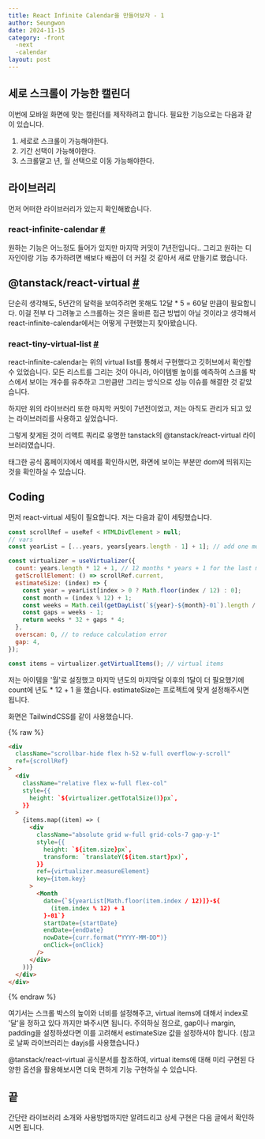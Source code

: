```yaml
---
title: React Infinite Calendar을 만들어보자 - 1
author: Seungwon
date: 2024-11-15
category: -front
  -next
  -calendar
layout: post
---
```


## 세로 스크롤이 가능한 캘린더

이번에 모바일 화면에 맞는 캘린더를 제작하려고 합니다. 필요한 기능으로는 다음과 같이 있습니다.

1. 세로로 스크롤이 가능해야한다.
2. 기간 선택이 가능해야한다.
3. 스크롤말고 년, 월 선택으로 이동 가능해야한다.

## 라이브러리

먼저 어떠한 라이브러리가 있는지 확인해봤습니다.

### react-infinite-calendar [#](https://github.com/clauderic/react-infinite-calendar)

원하는 기능은 어느정도 들어가 있지만 마지막 커밋이 7년전입니다.. 그리고 원하는 디자인이랑 기능 추가하려면 배보다 배꼽이 더 커질 것 같아서 새로 만들기로 했습니다.

## @tanstack/react-virtual [#](https://tanstack.com/virtual/latest)

단순히 생각해도, 5년간의 달력을 보여주려면 못해도 12달 \* 5 = 60달 만큼이 필요합니다. 이걸 전부 다 그려놓고 스크롤하는 것은 올바른 접근 방법이 아닐 것이라고 생각해서 react-infinite-calendar에서는 어떻게 구현했는지 찾아봤습니다.

### react-tiny-virtual-list [#](https://github.com/clauderic/react-tiny-virtual-list)

react-infinite-calendar는 위의 virtual list를 통해서 구현했다고 깃허브에서 확인할 수 있었습니다. 모든 리스트를 그리는 것이 아니라, 아이템별 높이를 예측하여 스크롤 박스에서 보이는 개수를 유추하고 그만큼만 그리는 방식으로 성능 이슈를 해결한 것 같았습니다.

하지만 위의 라이브러리 또한 마지막 커밋이 7년전이었고, 저는 아직도 관리가 되고 있는 라이브러리를 사용하고 싶었습니다.

그렇게 찾게된 것이 리액트 쿼리로 유명한 tanstack의 @tanstack/react-virtual 라이브러리였습니다.

태그한 공식 홈페이지에서 예제를 확인하시면, 화면에 보이는 부분만 dom에 띄워지는 것을 확인하실 수 있습니다.

## Coding

먼저 react-virtual 세팅이 필요합니다. 저는 다음과 같이 세팅했습니다.

```javascript
const scrollRef = useRef < HTMLDivElement > null;
// vars
const yearList = [...years, years[years.length - 1] + 1]; // add one more year for the last month(December)

const virtualizer = useVirtualizer({
  count: years.length * 12 + 1, // 12 months * years + 1 for the last month and index is the number of months
  getScrollElement: () => scrollRef.current,
  estimateSize: (index) => {
    const year = yearList[index > 0 ? Math.floor(index / 12) : 0];
    const month = (index % 12) + 1;
    const weeks = Math.ceil(getDayList(`${year}-${month}-01`).length / 7);
    const gaps = weeks - 1;
    return weeks * 32 + gaps * 4;
  },
  overscan: 0, // to reduce calculation error
  gap: 4,
});

const items = virtualizer.getVirtualItems(); // virtual items
```

저는 아이템을 '월'로 설정했고 마지막 년도의 마지막달 이후의 1달이 더 필요했기에 count에 년도 \* 12 + 1 을 했습니다. estimateSize는 프로젝트에 맞게 설정해주시면 됩니다.

화면은 TailwindCSS를 같이 사용했습니다.

{% raw %}

```html
<div
  className="scrollbar-hide flex h-52 w-full overflow-y-scroll"
  ref={scrollRef}
>
  <div
    className="relative flex w-full flex-col"
    style={{
      height: `${virtualizer.getTotalSize()}px`,
    }}
  >
    {items.map((item) => (
      <div
        className="absolute grid w-full grid-cols-7 gap-y-1"
        style={{
          height: `${item.size}px`,
          transform: `translateY(${item.start}px)`,
        }}
        ref={virtualizer.measureElement}
        key={item.key}
      >
        <Month
          date={`${yearList[Math.floor(item.index / 12)]}-${
            (item.index % 12) + 1
          }-01`}
          startDate={startDate}
          endDate={endDate}
          nowDate={curr.format("YYYY-MM-DD")}
          onClick={onClick}
        />
      </div>
    ))}
  </div>
</div>
```

{% endraw %}

여기서는 스크롤 박스의 높이와 너비를 설정해주고, virtual items에 대해서 index로 '달'을 정하고 있다 까지만 봐주시면 됩니다. 주의하실 점으로, gap이나 margin, padding을 설정하셨다면 이를 고려해서 estimateSize 값을 설정하셔야 합니다. (참고로 날짜 라이브러리는 dayjs를 사용했습니다.)

@tanstack/react-virtual 공식문서를 참조하여, virtual items에 대해 미리 구현된 다양한 옵션을 활용해보시면 더욱 편하게 기능 구현하실 수 있습니다.

## 끝

간단란 라이브러리 소개와 사용방법까지만 알려드리고 상세 구현은 다음 글에서 확인하시면 됩니다.
